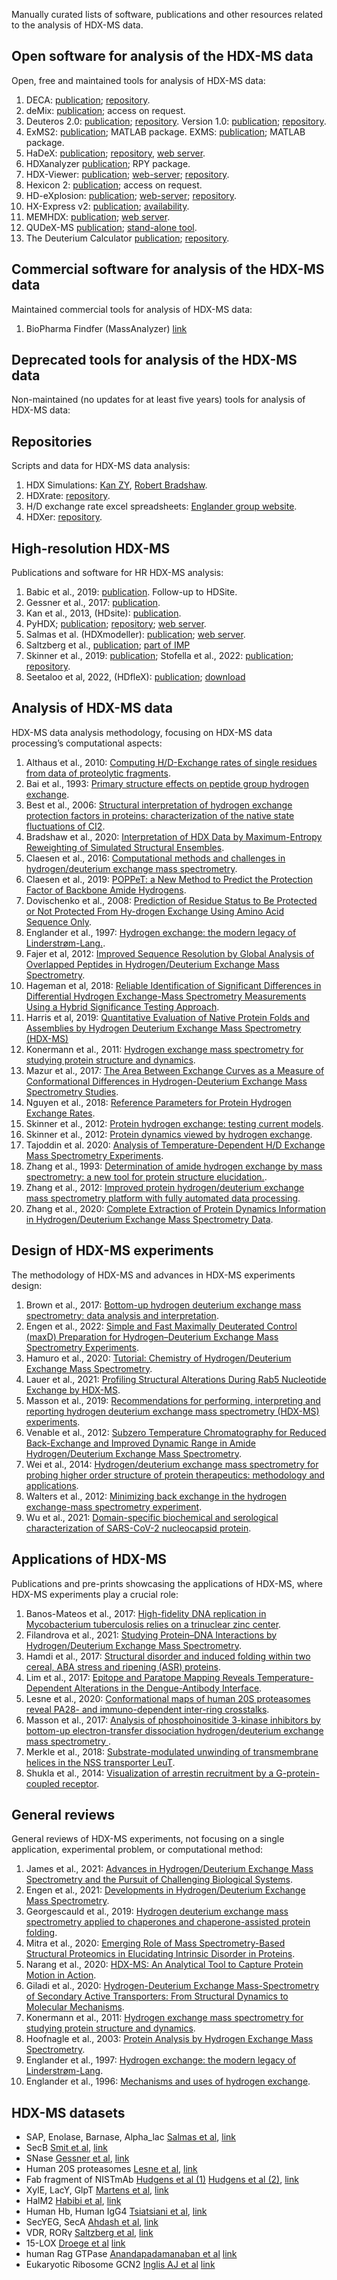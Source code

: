 Manually curated lists of software, publications and other resources related to the analysis of HDX-MS data.

## Open software for analysis of the HDX-MS data

Open, free and maintained tools for analysis of HDX-MS data:

1. DECA: [publication](https://doi.org/10.1074/mcp.TIR119.001731); [repository](https://github.com/komiveslab/DECA).
1. deMix: [publication](https://doi.org/10.1038/s41598-019-39512-8); access on request.
1. Deuteros 2.0: [publication](https://doi.org/10.1093/bioinformatics/btaa677); [repository](https://github.com/andymlau/Deuteros_2.0). Version 1.0: [publication](https://doi.org/10.1093/bioinformatics/btz022); [repository](https://github.com/andymlau/Deuteros).
1. ExMS2: [publication](https://doi.org/10.1021/acs.analchem.9b01682); MATLAB package.
 EXMS: [publication](https://doi.org/10.1007/s13361-011-0236-3); MATLAB package.
1. HaDeX: [publication](https://doi.org/10.1093/bioinformatics/btaa587); [repository](https://github.com/hadexversum/HaDeX), [web server](https://hadex.mslab-ibb.pl/).
1. HDXanalyzer [publication](https://doi.org/10.1186/1471-2105-12-S1-S43); RPY package.
1. HDX-Viewer: [publication](https://doi.org/10.1093/bioinformatics/btz550); [web-server](https://masstools.ipbs.fr/hdx-viewer); [repository](https://github.com/david-bouyssie/hdx-viewer).
1. Hexicon 2: [publication](https://dx.doi.org/10.1007%2Fs13361-014-0850-y); access on request.
1. HD-eXplosion: [publication](https://doi.org/10.1093/bioinformatics/btaa892); [web-server](http://hd-explosion.utdallas.edu/); [repository](https://github.com/HD-Explosion).
1. HX-Express v2: [publication](https://dx.doi.org/10.1007%2Fs13361-013-0727-5); [availability](https://www.hxms.com/HXExpress/).
1. MEMHDX: [publication](https://doi.org/10.1093/bioinformatics/btw420); [web server](http://memhdx.c3bi.pasteur.fr/).
1. QUDeX-MS [publication](https://doi.org/10.1186/s12859-014-0403-1); [stand-alone tool](https://sourceforge.net/projects/qudex-ms/).
1. The Deuterium Calculator [publication](https://doi.org/10.1021/acs.jproteome.2c00558); [repository](https://github.com/OUWuLab/TheDeuteriumCalculator).

## Commercial software for analysis of the HDX-MS data

Maintained commercial tools for analysis of HDX-MS data:

1. BioPharma Findfer (MassAnalyzer) [link](https://www.thermofisher.com/be/en/home/industrial/mass-spectrometry/liquid-chromatography-mass-spectrometry-lc-ms/lc-ms-software/multi-omics-data-analysis/biopharma-finder-software.html)

## Deprecated tools for analysis of the HDX-MS data

Non-maintained (no updates for at least five years) tools for analysis of HDX-MS data:

## Repositories

Scripts and data for HDX-MS data analysis:

1. HDX Simulations:
 [Kan ZY](https://github.com/kanzy/HX-MS-Simulations), [Robert Bradshaw](https://github.com/rtb1c13/calc_hdx).
1. HDXrate: [repository](https://github.com/Jhsmit/HDXrate).
1. H/D exchange rate excel spreadsheets: [Englander group website](http://hx2.med.upenn.edu/download.html).
1. HDXer: [repository](https://github.com/Lucy-Forrest-Lab/HDXer).
 
## High-resolution HDX-MS

Publications and software for HR HDX-MS analysis:

1. Babic et al., 2019: [publication](https://doi.org/10.1002/rcm.8460). Follow-up to HDSite.
1. Gessner et al., 2017: [publication](https://doi.org/10.1038/s41598-017-03922-3).
1. Kan et al., 2013, (HDsite): [publication](https://doi.org/10.1073/pnas.1315532110).
1. PyHDX; [publication](https://doi.org/10.1021/acs.analchem.1c02155); [repository](https://github.com/Jhsmit/PyHDX); [web server](http://pyhdx.jhsmit.org/main).
1. Salmas et al. (HDXmodeller): [publication](https://doi.org/10.1038/s42003-021-01709-x); [web server](https://hdxsite.nms.kcl.ac.uk/).
1. Saltzberg et al., [publication](https://doi.org/10.1021/acs.jpcb.6b09358); [part of IMP](https://github.com/salilab/imp)
1. Skinner et al., 2019: [publication](https://doi.org/10.1016/j.bpj.2019.02.024); Stofella et al., 2022: [publication](https://doi.org/10.1021/jasms.2c00005); [repository](https://github.com/skinnersp/exPfact).
1. Seetaloo et al, 2022, (HDfleX): [publication](https://doi.org/10.1021/acs.analchem.1c05339); [download](http://hdl.handle.net/10871/127982 ) 


## Analysis of HDX-MS data

HDX-MS data analysis methodology, focusing on HDX-MS data processing’s computational aspects:

1. Althaus et al., 2010: [Computing H/D-Exchange rates of single residues from data of proteolytic fragments](https://doi.org/10.1186/1471-2105-11-424).
1. Bai et al., 1993: [Primary structure effects on peptide group hydrogen exchange](https://doi.org/10.1002/prot.340170110).
1. Best et al., 2006: [Structural interpretation of hydrogen exchange protection factors in proteins: characterization of the native state fluctuations of CI2](https://doi.org/10.1016/j.str.2005.09.012).
1. Bradshaw et al., 2020: [Interpretation of HDX Data by Maximum-Entropy Reweighting of Simulated Structural Ensembles](https://doi.org/10.1016/j.bpj.2020.02.005).
1. Claesen et al., 2016: [Computational methods and challenges in hydrogen/deuterium exchange mass spectrometry](https://doi.org/10.1002/mas.21519).
1. Claesen et al., 2019: [POPPeT: a New Method to Predict the Protection Factor of Backbone Amide Hydrogens](https://doi.org/10.1007/s13361-018-2068-x).
1. Dovischenko et al., 2008: [Prediction of Residue Status to Be Protected or Not Protected From Hy-drogen Exchange Using Amino Acid Sequence Only](https://doi.org/10.2174/1874091x00802010077).
1. Englander et al., 1997: [Hydrogen exchange: the modern legacy of Linderstrøm-Lang.](https://doi.org/10.1002/pro.5560060517).
1. Fajer et al, 2012: [Improved Sequence Resolution by Global Analysis of Overlapped Peptides in Hydrogen/Deuterium Exchange Mass Spectrometry](https://doi.org/10.1007/s13361-012-0373-3).
1. Hageman et al, 2018: [Reliable Identification of Significant Differences in Differential Hydrogen Exchange-Mass Spectrometry Measurements Using a Hybrid Significance Testing Approach](https://doi.org/10.1021/acs.analchem.9b01325).
1. Harris et al, 2019: [Quantitative Evaluation of Native Protein Folds and Assemblies by Hydrogen Deuterium Exchange Mass Spectrometry (HDX-MS)](https://doi.org/10.1007/s13361-018-2070-3)   
1. Konermann et al., 2011: [Hydrogen exchange mass spectrometry for studying protein structure and dynamics](https://doi.org/10.1039/c0cs00113a).
1. Mazur et al., 2017: [The Area Between Exchange Curves as a Measure of Conformational Differences in Hydrogen-Deuterium Exchange Mass Spectrometry Studies](https://doi.org/10.1007/s13361-017-1615-1).  
1. Nguyen et al., 2018: [Reference Parameters for Protein Hydrogen Exchange Rates](https://doi.org/10.1007/s13361-018-2021-z).
1. Skinner et al., 2012: [Protein hydrogen exchange: testing current models](https://doi.org/10.1002/pro.2082).
1. Skinner et al., 2012: [Protein dynamics viewed by hydrogen exchange](https://doi.org/10.1002/pro.2081).
1. Tajoddin et al. 2020: [Analysis of Temperature-Dependent H/D Exchange Mass Spectrometry Experiments](https://doi.org/10.1021/acs.analchem.0c01828).
1. Zhang et al., 1993: [Determination of amide hydrogen exchange by mass spectrometry: a new tool for protein structure elucidation.](https://doi.org/10.1002/pro.5560020404).
1. Zhang et al., 2012: [Improved protein hydrogen/deuterium exchange mass spectrometry platform with fully automated data processing](https://doi.org/10.1021/ac300535r).
1. Zhang et al., 2020: [Complete Extraction of Protein Dynamics Information in Hydrogen/Deuterium Exchange Mass Spectrometry Data](https://doi.org/10.1021/acs.analchem.9b05724).

## Design of HDX-MS experiments

The methodology of HDX-MS and advances in HDX-MS experiments design:

1. Brown et al., 2017: [Bottom-up hydrogen deuterium exchange mass spectrometry: data analysis and interpretation](https://doi.org/10.1039/C7AN00662D).
1. Engen et al., 2022: [Simple and Fast Maximally Deuterated Control (maxD) Preparation for Hydrogen–Deuterium Exchange Mass Spectrometry Experiments](https://doi.org/10.1021/acs.analchem.2c01446).
1. Hamuro et al., 2020: [Tutorial: Chemistry of Hydrogen/Deuterium Exchange Mass Spectrometry](https://doi.org/10.1021/jasms.0c00260).
1. Lauer et al., 2021: [Profiling Structural Alterations During Rab5 Nucleotide Exchange by HDX-MS](https://doi.org/10.1007/978-1-0716-1346-7_6).
1. Masson et al., 2019: [Recommendations for performing, interpreting and reporting hydrogen deuterium exchange mass spectrometry (HDX-MS) experiments](https://doi.org/10.1038/s41592-019-0459-y).
1. Venable et al., 2012: [Subzero Temperature Chromatography for Reduced Back-Exchange and Improved Dynamic Range in Amide Hydrogen/Deuterium Exchange Mass Spectrometry](https://doi.org/10.1021/ac302488h).
1. Wei et al., 2014: [Hydrogen/deuterium exchange mass spectrometry for probing higher order structure of protein therapeutics: methodology and applications](https://doi.org/10.1016/j.drudis.2013.07.019).
1. Walters et al., 2012: [Minimizing back exchange in the hydrogen exchange-mass spectrometry experiment](https://dx.doi.org/10.1007%2Fs13361-012-0476-x).
1. Wu et al., 2021: [Domain-specific biochemical and serological characterization of SARS-CoV-2 nucleocapsid protein](https://doi-org.are.uab.cat/10.1016/j.xpro.2021.100906).

## Applications of HDX-MS

Publications and pre-prints showcasing the applications of HDX-MS, where HDX-MS experiments play a crucial role:

1. Banos-Mateos et al., 2017: [High-fidelity DNA replication in Mycobacterium tuberculosis relies on a trinuclear zinc center](https://doi.org/10.1038/s41467-017-00886-w).
1. Filandrova et al., 2021: [Studying Protein–DNA Interactions by Hydrogen/Deuterium Exchange Mass Spectrometry](https://doi.org/10.1007/978-1-0716-1126-5_11).
1. Hamdi et al., 2017: [Structural disorder and induced folding within two cereal, ABA stress and ripening (ASR) proteins](https://doi.org/10.1038/s41598-017-15299-4).
1. Lim et al., 2017: [Epitope and Paratope Mapping Reveals Temperature-Dependent Alterations in the Dengue-Antibody Interface](https://doi.org/10.1016/j.str.2017.07.007).
1. Lesne et al., 2020: [Conformational maps of human 20S proteasomes reveal PA28- and immuno-dependent inter-ring crosstalks](https://doi.org/10.1038/s41467-020-19934-z). 
1. Masson et al., 2017: [Analysis of phosphoinositide 3-kinase inhibitors by bottom-up electron-transfer dissociation hydrogen/deuterium exchange mass spectrometry ](https://doi.org/10.1042/BCJ20170127).
1. Merkle et al., 2018: [Substrate-modulated unwinding of transmembrane helices in the NSS transporter LeuT](https://doi.org/10.1126/sciadv.aar6179).
1. Shukla et al., 2014: [Visualization of arrestin recruitment by a G-protein-coupled receptor](https://doi.org/10.1038/nature13430).
 
 
## General reviews

General reviews of HDX-MS experiments, not focusing on a single application, experimental problem, or computational method:


1. James et al., 2021: [Advances in Hydrogen/Deuterium Exchange Mass Spectrometry and the Pursuit of Challenging Biological Systems](https://doi.org/10.1021/acs.chemrev.1c00279).
1. Engen et al., 2021: [Developments in Hydrogen/Deuterium Exchange Mass Spectrometry](https://doi.org/10.1021/acs.analchem.0c04281). 
1. Georgescauld et al., 2019: [Hydrogen deuterium exchange mass spectrometry applied to chaperones and chaperone-assisted protein folding](https://doi.org/10.1080/14789450.2019.1633920).
1. Mitra et al., 2020: [Emerging Role of Mass Spectrometry-Based Structural Proteomics in Elucidating Intrinsic Disorder in Proteins](https://doi.org/10.1002/pmic.202000011).
1. Narang et al., 2020: [HDX-MS: An Analytical Tool to Capture Protein Motion in Action](https://doi.org/10.3390/biomedicines8070224).
1. Giladi et al., 2020: [Hydrogen-Deuterium Exchange Mass-Spectrometry of Secondary Active Transporters: From Structural Dynamics to Molecular Mechanisms](https://doi.org/10.3389/fphar.2020.00070).
1. Konermann et al., 2011: [Hydrogen exchange mass spectrometry for studying protein structure and dynamics](https://doi.org/10.1039/C0CS00113A).
1. Hoofnagle et al., 2003: [Protein Analysis by Hydrogen Exchange Mass Spectrometry](https://doi.org/10.1146/annurev.biophys.32.110601.142417).
1. Englander et al., 1997: [Hydrogen exchange: the modern legacy of Linderstrøm-Lang](https://doi.org/10.1002/pro.5560060517).
1. Englander et al., 1996: [Mechanisms and uses of hydrogen exchange](https://doi.org/10.1016/S0959-440X(96)80090-X).


## HDX-MS datasets

- SAP, Enolase, Barnase, Alpha_lac [Salmas et al](https://doi.org/10.1038/s42003-021-01709-x), [link](https://hdxsite.nms.kcl.ac.uk/static/Example_Modeller_.zip)
- SecB [Smit et al](https://doi.org/10.1101/2020.09.30.320887), [link](https://raw.githubusercontent.com/Jhsmit/PyHDX/master/tests/test_data/ecSecB_apo.csv)
- SNase [Gessner et al](https://doi.org/10.1038/s41598-017-03922-3), [link](https://static-content.springer.com/esm/art%3A10.1038%2Fs41598-017-03922-3/MediaObjects/41598_2017_3922_MOESM2_ESM.xls)
- Human 20S proteasomes [Lesne et al](https://doi.org/10.1038/s41467-020-19934-z), [link](https://www.omicsdi.org/dataset/pride/PXD018921)
- Fab fragment of NISTmAb [Hudgens et al (1)](https://doi.org/10.6028/jres.124.009) [Hudgens et al (2)](https://pubs.acs.org/doi/10.1021/acs.analchem.9b01100), [link](https://data.nist.gov/od/id/76F046F18CCA46FBE05324570681CB301977)
- XylE, LacY, GlpT [Martens et al](https://dx.doi.org/10.1038%2Fs41467-018-06704-1), [link](https://www.ebi.ac.uk/pride/archive/projects/PXD011060)
- HalM2 [Habibi et al](https://doi.org/10.1021/jacs.9b06020), [link](https://figshare.com/articles/dataset/Insights_into_the_Dynamic_Structural_Properties_of_a_Lanthipeptide_Synthetase_using_Hydrogen_Deuterium_Exchange_Mass_Spectrometry/9778637/1)
- Human Hb, Human IgG4 [Tsiatsiani et al](https://doi.org/10.1021/acs.analchem.7b01161), [link](https://pubs.acs.org/doi/suppl/10.1021/acs.analchem.7b01161/suppl_file/ac7b01161_si_003.xlsx)
- SecYEG, SecA [Ahdash et al](https://doi.org/10.7554/eLife.47402), [link](https://www.omicsdi.org/dataset/pride/PXD013594)
- VDR, RORγ [Saltzberg et al](https://doi.org/10.1021/acs.jpcb.6b09358), [link](https://doi.org/10.1021/acs.jpcb.6b09358.s001)
- 15-LOX [Droege et al](https://doi.org/10.1021/acs.biochem.7b00559) [link](https://doi.org/10.1021/acs.biochem.7b00559.s002)
- human Rag GTPase [Anandapadamanaban et al](http://doi.org/10.1126/science.aax3939) [link](https://www.ebi.ac.uk/pride/archive/projects/PXD013051)
- Eukaryotic Ribosome GCN2 [Inglis AJ et al](http://doi.org/10.1073/pnas.1813352116) [link](https://www.ebi.ac.uk/pride/archive/projects/PXD015778)

